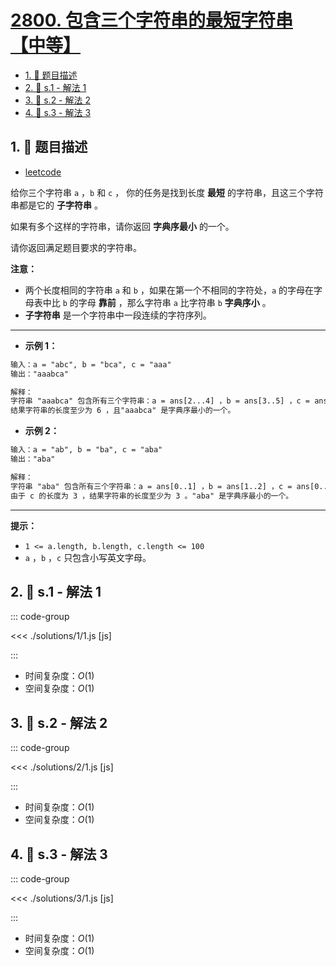# [2800. 包含三个字符串的最短字符串【中等】](https://github.com/tnotesjs/TNotes.leetcode/tree/main/notes/2800.%20%E5%8C%85%E5%90%AB%E4%B8%89%E4%B8%AA%E5%AD%97%E7%AC%A6%E4%B8%B2%E7%9A%84%E6%9C%80%E7%9F%AD%E5%AD%97%E7%AC%A6%E4%B8%B2%E3%80%90%E4%B8%AD%E7%AD%89%E3%80%91)

<!-- region:toc -->

- [1. 📝 题目描述](#1--题目描述)
- [2. 🎯 s.1 - 解法 1](#2--s1---解法-1)
- [3. 🎯 s.2 - 解法 2](#3--s2---解法-2)
- [4. 🎯 s.3 - 解法 3](#4--s3---解法-3)

<!-- endregion:toc -->

## 1. 📝 题目描述

- [leetcode](https://leetcode.cn/problems/shortest-string-that-contains-three-strings/)

给你三个字符串 `a` ，`b` 和 `c` ， 你的任务是找到长度 **最短** 的字符串，且这三个字符串都是它的 **子字符串** 。

如果有多个这样的字符串，请你返回 **字典序最小** 的一个。

请你返回满足题目要求的字符串。

**注意：**

- 两个长度相同的字符串 `a` 和 `b` ，如果在第一个不相同的字符处，`a` 的字母在字母表中比 `b` 的字母 **靠前** ，那么字符串 `a` 比字符串 `b` **字典序小** 。
- **子字符串** 是一个字符串中一段连续的字符序列。

---

- **示例 1：**

```txt
输入：a = "abc", b = "bca", c = "aaa"
输出："aaabca"

解释：
字符串 "aaabca" 包含所有三个字符串：a = ans[2...4] ，b = ans[3..5] ，c = ans[0..2] 。
结果字符串的长度至少为 6 ，且"aaabca" 是字典序最小的一个。
```

- **示例 2：**

```txt
输入：a = "ab", b = "ba", c = "aba"
输出："aba"

解释：
字符串 "aba" 包含所有三个字符串：a = ans[0..1] ，b = ans[1..2] ，c = ans[0..2] 。
由于 c 的长度为 3 ，结果字符串的长度至少为 3 。"aba" 是字典序最小的一个。
```

---

**提示：**

- `1 <= a.length, b.length, c.length <= 100`
- `a` ，`b` ，`c` 只包含小写英文字母。

## 2. 🎯 s.1 - 解法 1

::: code-group

<<< ./solutions/1/1.js [js]

:::

- 时间复杂度：$O(1)$
- 空间复杂度：$O(1)$

## 3. 🎯 s.2 - 解法 2

::: code-group

<<< ./solutions/2/1.js [js]

:::

- 时间复杂度：$O(1)$
- 空间复杂度：$O(1)$

## 4. 🎯 s.3 - 解法 3

::: code-group

<<< ./solutions/3/1.js [js]

:::

- 时间复杂度：$O(1)$
- 空间复杂度：$O(1)$

